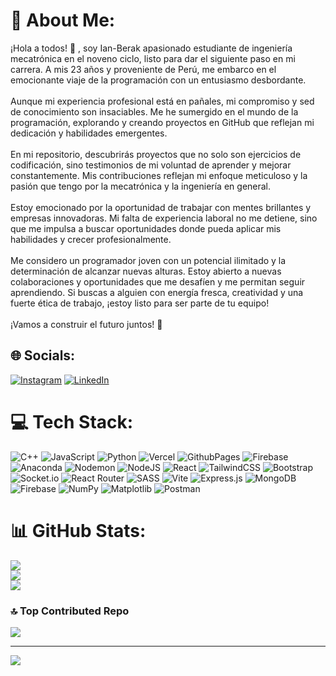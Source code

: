 # 💫 About Me:
¡Hola a todos! 👋 , soy Ian-Berak apasionado estudiante de ingeniería mecatrónica en el noveno ciclo, listo para dar el siguiente paso en mi carrera. A mis 23 años y proveniente de Perú, me embarco en el emocionante viaje de la programación con un entusiasmo desbordante.<br><br>Aunque mi experiencia profesional está en pañales, mi compromiso y sed de conocimiento son insaciables. Me he sumergido en el mundo de la programación, explorando y creando proyectos en GitHub que reflejan mi dedicación y habilidades emergentes.<br><br>En mi repositorio, descubrirás proyectos que no solo son ejercicios de codificación, sino testimonios de mi voluntad de aprender y mejorar constantemente. Mis contribuciones reflejan mi enfoque meticuloso y la pasión que tengo por la mecatrónica y la ingeniería en general.<br><br>Estoy emocionado por la oportunidad de trabajar con mentes brillantes y empresas innovadoras. Mi falta de experiencia laboral no me detiene, sino que me impulsa a buscar oportunidades donde pueda aplicar mis habilidades y crecer profesionalmente.<br><br>Me considero un programador joven con un potencial ilimitado y la determinación de alcanzar nuevas alturas. Estoy abierto a nuevas colaboraciones y oportunidades que me desafíen y me permitan seguir aprendiendo. Si buscas a alguien con energía fresca, creatividad y una fuerte ética de trabajo, ¡estoy listo para ser parte de tu equipo!<br><br>¡Vamos a construir el futuro juntos! 🚀


## 🌐 Socials:
[![Instagram](https://img.shields.io/badge/Instagram-%23E4405F.svg?logo=Instagram&logoColor=white)](https://instagram.com/https://www.instagram.com/ianrios19/) [![LinkedIn](https://img.shields.io/badge/LinkedIn-%230077B5.svg?logo=linkedin&logoColor=white)](https://linkedin.com/in/https://www.linkedin.com/in/ian-berak-rios-mallqui-b46893153/) 

# 💻 Tech Stack:
![C++](https://img.shields.io/badge/c++-%2300599C.svg?style=plastic&logo=c%2B%2B&logoColor=white) ![JavaScript](https://img.shields.io/badge/javascript-%23323330.svg?style=plastic&logo=javascript&logoColor=%23F7DF1E) ![Python](https://img.shields.io/badge/python-3670A0?style=plastic&logo=python&logoColor=ffdd54) ![Vercel](https://img.shields.io/badge/vercel-%23000000.svg?style=plastic&logo=vercel&logoColor=white) ![GithubPages](https://img.shields.io/badge/github%20pages-121013?style=plastic&logo=github&logoColor=white) ![Firebase](https://img.shields.io/badge/firebase-%23039BE5.svg?style=plastic&logo=firebase) ![Anaconda](https://img.shields.io/badge/Anaconda-%2344A833.svg?style=plastic&logo=anaconda&logoColor=white) ![Nodemon](https://img.shields.io/badge/NODEMON-%23323330.svg?style=plastic&logo=nodemon&logoColor=%BBDEAD) ![NodeJS](https://img.shields.io/badge/node.js-6DA55F?style=plastic&logo=node.js&logoColor=white) ![React](https://img.shields.io/badge/react-%2320232a.svg?style=plastic&logo=react&logoColor=%2361DAFB) ![TailwindCSS](https://img.shields.io/badge/tailwindcss-%2338B2AC.svg?style=plastic&logo=tailwind-css&logoColor=white) ![Bootstrap](https://img.shields.io/badge/bootstrap-%238511FA.svg?style=plastic&logo=bootstrap&logoColor=white) ![Socket.io](https://img.shields.io/badge/Socket.io-black?style=plastic&logo=socket.io&badgeColor=010101) ![React Router](https://img.shields.io/badge/React_Router-CA4245?style=plastic&logo=react-router&logoColor=white) ![SASS](https://img.shields.io/badge/SASS-hotpink.svg?style=plastic&logo=SASS&logoColor=white) ![Vite](https://img.shields.io/badge/vite-%23646CFF.svg?style=plastic&logo=vite&logoColor=white) ![Express.js](https://img.shields.io/badge/express.js-%23404d59.svg?style=plastic&logo=express&logoColor=%2361DAFB) ![MongoDB](https://img.shields.io/badge/MongoDB-%234ea94b.svg?style=plastic&logo=mongodb&logoColor=white) ![Firebase](https://img.shields.io/badge/Firebase-039BE5?style=plastic&logo=Firebase&logoColor=white) ![NumPy](https://img.shields.io/badge/numpy-%23013243.svg?style=plastic&logo=numpy&logoColor=white) ![Matplotlib](https://img.shields.io/badge/Matplotlib-%23ffffff.svg?style=plastic&logo=Matplotlib&logoColor=black) ![Postman](https://img.shields.io/badge/Postman-FF6C37?style=plastic&logo=postman&logoColor=white)
# 📊 GitHub Stats:
![](https://github-readme-stats.vercel.app/api?username=IanRios22&theme=tokyonight&hide_border=false&include_all_commits=false&count_private=false)<br/>
![](https://github-readme-streak-stats.herokuapp.com/?user=IanRios22&theme=tokyonight&hide_border=false)<br/>
![](https://github-readme-stats.vercel.app/api/top-langs/?username=IanRios22&theme=tokyonight&hide_border=false&include_all_commits=false&count_private=false&layout=compact)

### 🔝 Top Contributed Repo
![](https://github-contributor-stats.vercel.app/api?username=IanRios22&limit=5&theme=tokyonight&combine_all_yearly_contributions=true)

---
[![](https://visitcount.itsvg.in/api?id=IanRios22&icon=0&color=0)](https://visitcount.itsvg.in)

<!-- Proudly created with GPRM ( https://gprm.itsvg.in ) -->
